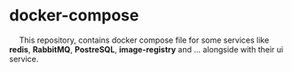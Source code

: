 # docker-compose<br/>
&emsp; This repository, contains docker compose file for some services like **redis**, **RabbitMQ**, **PostreSQL**, **image-registry** and ... alongside with their ui service.
